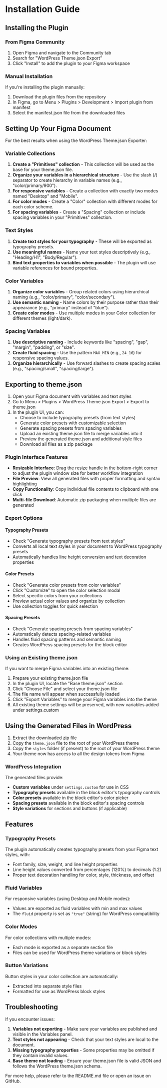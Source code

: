 # Installation Guide

## Installing the Plugin

### From Figma Community

1. Open Figma and navigate to the Community tab
2. Search for "WordPress Theme.json Export"
3. Click "Install" to add the plugin to your Figma workspace

### Manual Installation

If you're installing the plugin manually:

1. Download the plugin files from the repository
2. In Figma, go to Menu > Plugins > Development > Import plugin from manifest
3. Select the manifest.json file from the downloaded files

## Setting Up Your Figma Document

For the best results when using the WordPress Theme.json Exporter:

### Variable Collections

1. **Create a "Primitives" collection** - This collection will be used as the base for your theme.json file.
2. **Organize your variables in a hierarchical structure** - Use the slash (/) separator to create hierarchy in variable names (e.g., "color/primary/900").
3. **For responsive variables** - Create a collection with exactly two modes named "Desktop" and "Mobile".
4. **For color modes** - Create a "Color" collection with different modes for each color scheme.
5. **For spacing variables** - Create a "Spacing" collection or include spacing variables in your "Primitives" collection.

### Text Styles

1. **Create text styles for your typography** - These will be exported as typography presets.
2. **Use meaningful names** - Name your text styles descriptively (e.g., "Heading/H1", "Body/Regular").
3. **Bind text properties to variables when possible** - The plugin will use variable references for bound properties.

### Color Variables

1. **Organize color variables** - Group related colors using hierarchical naming (e.g., "color/primary", "color/secondary").
2. **Use semantic naming** - Name colors by their purpose rather than their appearance (e.g., "primary" instead of "blue").
3. **Create color modes** - Use multiple modes in your Color collection for different themes (light/dark).

### Spacing Variables

1. **Use descriptive naming** - Include keywords like "spacing", "gap", "margin", "padding", or "size".
2. **Create fluid spacing** - Use the pattern `MAX_MIN` (e.g., `24_16`) for responsive spacing values.
3. **Organize hierarchically** - Use forward slashes to create spacing scales (e.g., "spacing/small", "spacing/large").

## Exporting to theme.json

1. Open your Figma document with variables and text styles
2. Go to Menu > Plugins > WordPress Theme.json Export > Export to theme.json
3. In the plugin UI, you can:
   - Choose to include typography presets (from text styles)
   - Generate color presets with customizable selection
   - Generate spacing presets from spacing variables
   - Upload an existing theme.json file to merge variables into it
   - Preview the generated theme.json and additional style files
   - Download all files as a zip package

### Plugin Interface Features

- **Resizable Interface**: Drag the resize handle in the bottom-right corner to adjust the plugin window size for better workflow integration
- **File Preview**: View all generated files with proper formatting and syntax highlighting
- **Copy Functionality**: Copy individual file contents to clipboard with one click
- **Multi-file Download**: Automatic zip packaging when multiple files are generated

### Export Options

#### Typography Presets
- Check "Generate typography presets from text styles"
- Converts all local text styles in your document to WordPress typography presets
- Automatically handles line height conversion and text decoration properties

#### Color Presets
- Check "Generate color presets from color variables"
- Click "Customize" to open the color selection modal
- Select specific colors from your collections
- Preview actual color values and organize by collection
- Use collection toggles for quick selection

#### Spacing Presets
- Check "Generate spacing presets from spacing variables"
- Automatically detects spacing-related variables
- Handles fluid spacing patterns and semantic naming
- Creates WordPress spacing presets for the block editor

### Using an Existing theme.json

If you want to merge Figma variables into an existing theme:

1. Prepare your existing theme.json file
2. In the plugin UI, locate the "Base theme.json" section
3. Click "Choose File" and select your theme.json file
4. The file name will appear when successfully loaded
5. Click "Export Variables" to merge your Figma variables into the theme
6. All existing theme settings will be preserved, with new variables added under settings.custom

## Using the Generated Files in WordPress

1. Extract the downloaded zip file
2. Copy the `theme.json` file to the root of your WordPress theme
3. Copy the `styles` folder (if present) to the root of your WordPress theme
4. Your theme now has access to all the design tokens from Figma

### WordPress Integration

The generated files provide:

- **Custom variables** under `settings.custom` for use in CSS
- **Typography presets** available in the block editor's typography controls
- **Color presets** available in the block editor's color picker
- **Spacing presets** available in the block editor's spacing controls
- **Style variations** for sections and buttons (if applicable)

## Features

### Typography Presets

The plugin automatically creates typography presets from your Figma text styles, with:
- Font family, size, weight, and line height properties
- Line height values converted from percentages (120%) to decimals (1.2)
- Proper text decoration handling for color, style, thickness, and offset

### Fluid Variables

For responsive variables (using Desktop and Mobile modes):
- Values are exported as fluid variables with min and max values
- The `fluid` property is set as `"true"` (string) for WordPress compatibility

### Color Modes

For color collections with multiple modes:
- Each mode is exported as a separate section file
- Files can be used for WordPress theme variations or block styles

### Button Variations

Button styles in your color collection are automatically:
- Extracted into separate style files
- Formatted for use as WordPress block styles

## Troubleshooting

If you encounter issues:

1. **Variables not exporting** - Make sure your variables are published and visible in the Variables panel.
2. **Text styles not appearing** - Check that your text styles are local to the document.
3. **Missing typography properties** - Some properties may be omitted if they contain invalid values.
4. **Base theme not loading** - Ensure your theme.json file is valid JSON and follows the WordPress theme.json schema.

For more help, please refer to the README.md file or open an issue on GitHub. 